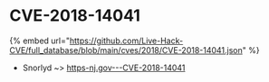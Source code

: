 # CVE-2018-14041
{% embed url="https://github.com/Live-Hack-CVE/full_database/blob/main/cves/2018/CVE-2018-14041.json" %}

* Snorlyd ~> [https-nj.gov---CVE-2018-14041](https://www.alice-snow.ru/2018/database/cve-2018-14041/https-nj.gov---cve-2018-14041-snorlyd)